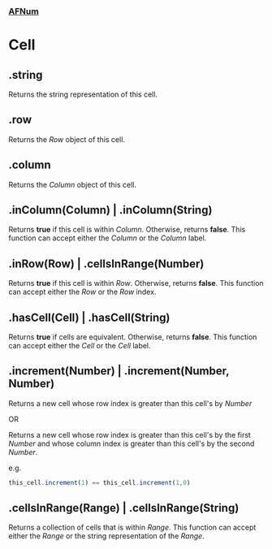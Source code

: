 ### [AFNum](../README.md)
# Cell

## .string
Returns the string representation of this cell.

## .row
Returns the *Row* object of this cell.

## .column
Returns the *Column* object of this cell.

## .inColumn(Column) | .inColumn(String)
Returns **true** if this cell is within *Column*. Otherwise, returns **false**. This function can accept either the *Column* or the *Column* label.

## .inRow(Row) | .cellsInRange(Number)
Returns **true** if this cell is within *Row*. Otherwise, returns **false**. This function can accept either the *Row* or the *Row* index.

## .hasCell(Cell) | .hasCell(String)
Returns **true** if cells are equivalent. Otherwise, returns **false**. This function can accept either the *Cell* or the *Cell* label.

## .increment(Number) | .increment(Number, Number)
Returns a new cell whose row index is greater than this cell's by *Number*

OR

Returns a new cell whose row index is greater than this cell's by the first *Number* and whose column index is greater than this cell's by the second *Number*.

e.g.

```javascript
this_cell.increment(1) == this_cell.increment(1,0)
```

## .cellsInRange(Range) | .cellsInRange(String)
Returns a collection of cells that is within *Range*. This function can accept either the *Range* or the string representation of the *Range*.
